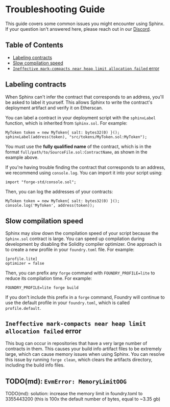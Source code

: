 # Troubleshooting Guide

This guide covers some common issues you might encounter using Sphinx. If your question isn't answered here, please reach out in our [Discord](https://discord.gg/7Gc3DK33Np).

## Table of Contents

- [Labeling contracts](#labeling-contracts)
- [Slow compilation speed](#slow-compilation-speed)
- [`Ineffective mark-compacts near heap limit allocation failed` error](#ineffective-mark-compacts-near-heap-limit-allocation-failed-error)

## Labeling contracts

When Sphinx can't infer the contract that corresponds to an address, you'll be asked to label it yourself. This allows Sphinx to write the contract's deployment artifact and verify it on Etherscan.

You can label a contract in your deployment script with the `sphinxLabel` function, which is inherited from `Sphinx.sol`. For example:

```sol
MyToken token = new MyToken{ salt: bytes32(0) }();
sphinxLabel(address(token), "src/tokens/MyToken.sol:MyToken");
```

You must use the **fully qualified name** of the contract, which is in the format `full/path/to/SourceFile.sol:ContractName`, as shown in the example above.

If you're having trouble finding the contract that corresponds to an address, we recommend using `console.log`. You can import it into your script using:

```
import "forge-std/console.sol";
```

Then, you can log the addresses of your contracts:

```
MyToken token = new MyToken{ salt: bytes32(0) }();
console.log('MyToken', address(token));
```

## Slow compilation speed

Sphinx may slow down the compilation speed of your script because the `Sphinx.sol` contract is large. You can speed up compilation during development by disabling the Solidity compiler optimizer. One approach is to create a new profile in your `foundry.toml` file. For example:

```
[profile.lite]
optimizer = false
```

Then, you can prefix any `forge` command with `FOUNDRY_PROFILE=lite` to reduce its compilation time. For example:

```
FOUNDRY_PROFILE=lite forge build
```

If you don't include this prefix in a `forge` command, Foundry will continue to use the default profile in your `foundry.toml`, which is called `profile.default`.

## `Ineffective mark-compacts near heap limit allocation failed` error
This bug can occur in repositories that have a very large number of contracts in them. This causes your build info artifact files to be extremely large, which can cause memory issues when using Sphinx. You can resolve this issue by running `forge clean`, which clears the artifacts directory, including the build info files.

## TODO(md): `EvmError: MemoryLimitOOG`

TODO(md): solution: increase the memory limit in foundry.toml to 3355443200 (this is 100x the default number of bytes, equal to ~3.35 gb)
